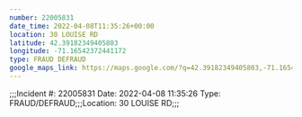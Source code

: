 ```yaml
---
number: 22005831
date_time: 2022-04-08T11:35:26+00:00
location: 30 LOUISE RD
latitude: 42.39182349405803
longitude: -71.16542372441172
type: FRAUD DEFRAUD
google_maps_link: https://maps.google.com/?q=42.39182349405803,-71.16542372441172
---
```


;;;Incident #: 22005831  Date: 2022-04-08 11:35:26   Type: FRAUD/DEFRAUD;;;Location: 30 LOUISE RD;;;
